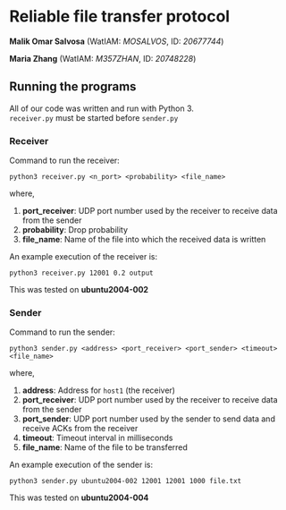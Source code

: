 # Reliable file transfer protocol

**Malik Omar Salvosa** (WatIAM: *MOSALVOS*, ID: *20677744*)

**Maria Zhang** (WatIAM: *M357ZHAN*, ID: *20748228*)

## Running the programs

All of our code was written and run with Python 3.\
`receiver.py` must be started before `sender.py`

### Receiver
Command to run the receiver:
```
python3 receiver.py <n_port> <probability> <file_name>
```
where,
1. **port_receiver**: UDP port number used by the receiver to receive data from the sender
2. **probability**: Drop probability
3. **file_name**: Name of the file into which the received data is written

An example execution of the receiver is:
```
python3 receiver.py 12001 0.2 output
```
This was tested on **ubuntu2004-002**

### Sender
Command to run the sender:
```
python3 sender.py <address> <port_receiver> <port_sender> <timeout> <file_name>
```
where,
1. **address**: Address for `host1` (the receiver)
2. **port_receiver**: UDP port number used by the receiver to receive data from the sender
3. **port_sender**: UDP port number used by the sender to send data and receive ACKs from the receiver
4. **timeout**: Timeout interval in milliseconds
5. **file_name**: Name of the file to be transferred

An example execution of the sender is:
```
python3 sender.py ubuntu2004-002 12001 12001 1000 file.txt
```
This was tested on **ubuntu2004-004**
